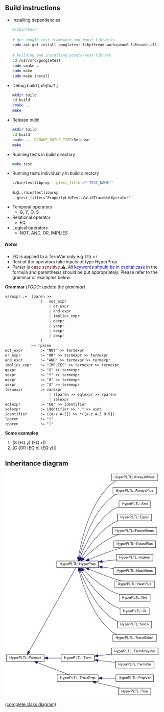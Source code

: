 
## Build instructions

* Installing dependencies

  ```bash
  #!/bin/bash
  
  # get google-test framework and boost libraries
  sudo apt-get install googletest libpthread-workqueue0 libboost-all-dev
  
  # building and installing google-test library
  cd /usr/src/googletest
  sudo cmake .
  sudo make
  sudo make install
  ```

- Debug build [ *default* ]

  ```bash
  mkdir build
  cd build
  cmake ..
  make
  ```

- Release build

  ```bash
  mkdir build
  cd build
  cmake .. -DCMAKE_BUILD_TYPE=Release
  make
  ```

- Running tests in build directory

  ```bash
  make test
  ```
- Running tests individually in build directory
  ```bash
  ./bin/testlibprop --gtest_filter="[TEST_NAME]"
  ```
  e.g. <code>./bin/testlibprop --gtest_filter="PropertyLibTest.ValidTraceNotOperator"</code>

 + Temporal operators
    - G, Y, O, S
 + Relational operator
    - EQ
 + Logical operators
    - NOT, AND, OR, IMPLIES
##### Notes
- EQ is applied to a TermVar only e.g `(EQ x)`
- Rest of the operators take inputs of type HyperProp
- Parser is <span style="color:maroon">case sensitive </span> :warning:. All <span style="color:blue">keywords should be in capital case</span> in the formula and paranthesis should be put appropriately. Please refer to the grammar or examples below.

**Grammar**
*(TODO: update the grammar)*

```
varexpr :=  lparen >>
                (   not_expr
                    | or_expr
                    | and_expr
                    | implies_expr
                    | gexpr
                    | yespr
                    | oexpr
                    | sexpr
                )
            >> rparen
not_expr        := "NOT" >> termexpr
or_expr         := "OR" >> termexpr >> termexpr
and_expr        := "AND" >> termexpr >> termexpr
implies_expr    := "IMPLIES" >> termexpr >> termexpr
gexpr           := "G" >> termexpr
yexpr           := "Y" >> termexpr
oexpr           := "O" >> termexpr
sexpr           := "S" >> termexpr
termexpr        := varexpr
                    | (lparen >> eqlexpr >> rparen)
                    | selexpr
eqlexpr         := "EQ" >> identifier
selexpr         := identifier >> "." >> uint
identifier      := ([a-z A-Z]) >> *([a-z A-Z 0-9])
lparen          := "("
rparen          := ")"
```
**Some examples**
1. (S (EQ y) (EQ x))
2. (G (OR (EQ x) (EQ y)))


## Inheritance diagram

<img src="./doc/inherit_graph_0.png" />

[(complete class diagram)](https://github.com/skmuduli92/libprop/blob/master/doc/classHyperPLTL_1_1Formula__inherit__graph.png)
